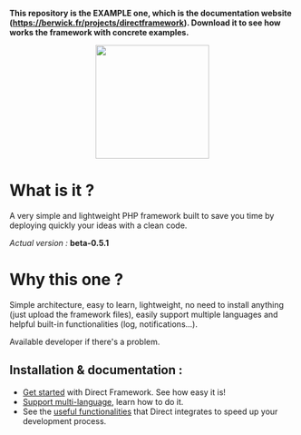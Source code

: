 **This repository is the EXAMPLE one, which is the documentation website (https://berwick.fr/projects/directframework). Download it to see how works the framework with concrete examples.**

<p align="center">
<img src="https://speeload.com/uploads/ae1h6SUhhG.png" width="200">
<p>

# What is it ?
A very simple and lightweight PHP framework built to save you time by deploying quickly your ideas with a clean code.

_Actual version :_ __beta-0.5.1__

# Why this one ?
Simple architecture, easy to learn, lightweight, no need to install anything (just upload the framework files), easily support multiple languages and helpful built-in functionalities (log, notifications...).

Available developer if there's a problem.

Installation & documentation :
------------------------------

* [Get started][1] with Direct Framework. See how easy it is!
* [Support multi-language][2], learn how to do it.
* See the [useful functionalities][3] that Direct integrates to speed up your development process.

[1]: https://berwick.fr/projects/directframework/documentation
[2]: https://berwick.fr/projects/directframework/documentation/support-multi-lang
[3]: https://berwick.fr/projects/directframework/functionalities/page/